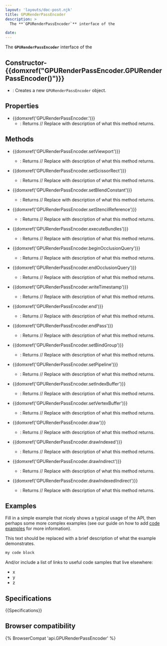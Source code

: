 ```yaml
---
layout: 'layouts/doc-post.njk'
title: GPURenderPassEncoder
description: >
  The **`GPURenderPassEncoder`** interface of the  

date: 
---
```


The **`GPURenderPassEncoder`** interface of the  





 ## Constructor- {{domxref("GPURenderPassEncoder.GPURenderPassEncoder()")}}
  - : Creates a new `GPURenderPassEncoder` object.



## Properties

- {{domxref('GPURenderPassEncoder.')}}
  - : Returns // Replace with description of what this method returns.

## Methods

- {{domxref('GPURenderPassEncoder.setViewport')}}
  - : Returns // Replace with description of what this method returns.

- {{domxref('GPURenderPassEncoder.setScissorRect')}}
  - : Returns // Replace with description of what this method returns.

- {{domxref('GPURenderPassEncoder.setBlendConstant')}}
  - : Returns // Replace with description of what this method returns.

- {{domxref('GPURenderPassEncoder.setStencilReference')}}
  - : Returns // Replace with description of what this method returns.

- {{domxref('GPURenderPassEncoder.executeBundles')}}
  - : Returns // Replace with description of what this method returns.

- {{domxref('GPURenderPassEncoder.beginOcclusionQuery')}}
  - : Returns // Replace with description of what this method returns.

- {{domxref('GPURenderPassEncoder.endOcclusionQuery')}}
  - : Returns // Replace with description of what this method returns.

- {{domxref('GPURenderPassEncoder.writeTimestamp')}}
  - : Returns // Replace with description of what this method returns.

- {{domxref('GPURenderPassEncoder.end')}}
  - : Returns // Replace with description of what this method returns.

- {{domxref('GPURenderPassEncoder.endPass')}}
  - : Returns // Replace with description of what this method returns.

- {{domxref('GPURenderPassEncoder.setBindGroup')}}
  - : Returns // Replace with description of what this method returns.

- {{domxref('GPURenderPassEncoder.setPipeline')}}
  - : Returns // Replace with description of what this method returns.

- {{domxref('GPURenderPassEncoder.setIndexBuffer')}}
  - : Returns // Replace with description of what this method returns.

- {{domxref('GPURenderPassEncoder.setVertexBuffer')}}
  - : Returns // Replace with description of what this method returns.

- {{domxref('GPURenderPassEncoder.draw')}}
  - : Returns // Replace with description of what this method returns.

- {{domxref('GPURenderPassEncoder.drawIndexed')}}
  - : Returns // Replace with description of what this method returns.

- {{domxref('GPURenderPassEncoder.drawIndirect')}}
  - : Returns // Replace with description of what this method returns.

- {{domxref('GPURenderPassEncoder.drawIndexedIndirect')}}
  - : Returns // Replace with description of what this method returns.



## Examples

Fill in a simple example that nicely shows a typical usage of the API, then perhaps some more complex examples (see our guide on how to add [code examples](/en-US/docs/MDN/Contribute/Structures/Code_examples) for more information).

This text should be replaced with a brief description of what the example demonstrates.

```js
my code block
```

And/or include a list of links to useful code samples that live elsewhere:

*   x
*   y
*   z

## Specifications

{{Specifications}}

## Browser compatibility

{% BrowserCompat 'api.GPURenderPassEncoder' %}

